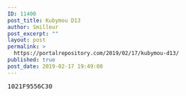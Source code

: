 ```yaml
---
ID: 11400
post_title: Kubymou D13
author: Smilleur
post_excerpt: ""
layout: post
permalink: >
  https://portalrepository.com/2019/02/17/kubymou-d13/
published: true
post_date: 2019-02-17 19:49:00
---
```

<pre>1021F9556C30</pre>